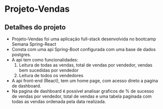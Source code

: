 # Projeto-Vendas

## Detalhes do projeto

* Projeto-Vendas foi uma aplicação full-stack desenvolvida no bootcamp Semana Spring-React
* Consta com uma api Spring-Boot configurada com uma base de dados postgres.
* A api tem como funcionalidades:
	1. Leitura de todas as vendas, total de vendas por vendedor, vendas bem sucedidas por vendedor
	2. Leitura de todos os vendedores
* A api front-end (React), tem um home page, com acesso direto a pagina de dashboard.
* Na pagina de dashboard é possível analisar graficos de % de sucesso de vendas por vendedor, total de vendas e uma tabela paginada com todas as vendas ordenada pela data realizada.
